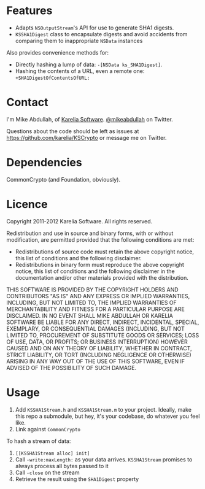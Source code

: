 Features
========

* Adapts `NSOutputStream`'s API for use to generate SHA1 digests.
* `KSSHA1Digest` class to encapsulate digests and avoid accidents from comparing them to inappropriate `NSData` instances

Also provides convenience methods for:

* Directly hashing a lump of data: `-[NSData ks_SHA1Digest]`.
* Hashing the contents of a URL, even a remote one: `+SHA1DigestOfContentsOfURL:`

Contact
=======

I'm Mike Abdullah, of [Karelia Software](http://karelia.com). [@mikeabdullah](http://twitter.com/mikeabdullah) on Twitter.

Questions about the code should be left as issues at https://github.com/karelia/KSCrypto or message me on Twitter.

Dependencies
============

CommonCrypto (and Foundation, obviously).

Licence
=======

Copyright 2011-2012 Karelia Software. All rights reserved.

Redistribution and use in source and binary forms, with or without
modification, are permitted provided that the following conditions are met:

* Redistributions of source code must retain the above copyright
      notice, this list of conditions and the following disclaimer.
* Redistributions in binary form must reproduce the above copyright
      notice, this list of conditions and the following disclaimer in the
      documentation and/or other materials provided with the distribution.

THIS SOFTWARE IS PROVIDED BY THE COPYRIGHT HOLDERS AND CONTRIBUTORS "AS IS" AND
ANY EXPRESS OR IMPLIED WARRANTIES, INCLUDING, BUT NOT LIMITED TO, THE IMPLIED
WARRANTIES OF MERCHANTABILITY AND FITNESS FOR A PARTICULAR PURPOSE ARE
DISCLAIMED. IN NO EVENT SHALL MIKE ABDULLAH OR KARELIA SOFTWARE BE LIABLE FOR ANY
DIRECT, INDIRECT, INCIDENTAL, SPECIAL, EXEMPLARY, OR CONSEQUENTIAL DAMAGES
(INCLUDING, BUT NOT LIMITED TO, PROCUREMENT OF SUBSTITUTE GOODS OR SERVICES;
LOSS OF USE, DATA, OR PROFITS; OR BUSINESS INTERRUPTION) HOWEVER CAUSED AND
ON ANY THEORY OF LIABILITY, WHETHER IN CONTRACT, STRICT LIABILITY, OR TORT
(INCLUDING NEGLIGENCE OR OTHERWISE) ARISING IN ANY WAY OUT OF THE USE OF THIS
SOFTWARE, EVEN IF ADVISED OF THE POSSIBILITY OF SUCH DAMAGE.

Usage
=====

1. Add `KSSHA1Stream.h` and `KSSHA1Stream.m` to your project. Ideally, make this repo a submodule, but hey, it's your codebase, do whatever you feel like.
2. Link against `CommonCrypto`

To hash a stream of data:

1. `[[KSSHA1Stream alloc] init]`
2. Call `-write:maxLength:` as your data arrives. `KSSHA1Stream` promises to always process all bytes passed to it
3. Call `-close` on the stream
4. Retrieve the result using the `SHA1Digest` property
